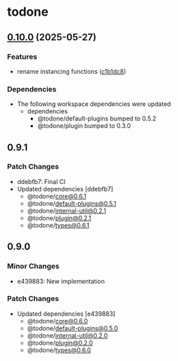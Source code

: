 # todone

## [0.10.0](https://github.com/cprecioso/todone/compare/todone@0.9.1...todone-v0.10.0) (2025-05-27)


### Features

* rename instancing functions ([c1b1dc8](https://github.com/cprecioso/todone/commit/c1b1dc8d1c0c3dbaa077bfe2266f53f2f4b45857))


### Dependencies

* The following workspace dependencies were updated
  * dependencies
    * @todone/default-plugins bumped to 0.5.2
    * @todone/plugin bumped to 0.3.0

## 0.9.1

### Patch Changes

- ddebfb7: Final CI
- Updated dependencies [ddebfb7]
  - @todone/core@0.6.1
  - @todone/default-plugins@0.5.1
  - @todone/internal-util@0.2.1
  - @todone/plugin@0.2.1
  - @todone/types@0.6.1

## 0.9.0

### Minor Changes

- e439883: New implementation

### Patch Changes

- Updated dependencies [e439883]
  - @todone/core@0.6.0
  - @todone/default-plugins@0.5.0
  - @todone/internal-util@0.2.0
  - @todone/plugin@0.2.0
  - @todone/types@0.6.0
